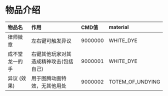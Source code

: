 # 物品介绍

| 物品名               | 作用                                 | CMD值     | material         |
| :---                | :---                                 | :---      | :---             |
| 律师微章             | 左右键可触发异议                      | 9000000   | WHITE_DYE        |
| 成不堂龙一的手        | 右键其他玩家对其造成精神攻击(包括自己) | 9000001   | WHITE_DYE        |
| 异议 (效果)          | 用于图腾动画特效，无其他用处           | 9000002   | TOTEM_OF_UNDYING |
